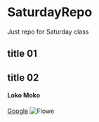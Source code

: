 # SaturdayRepo
Just repo for Saturday class
## title 01
## title 02
#### Loko Moko
[Google](https://www.google.com/)
![Flowe](https://www.healthline.com/nutrition/edible-flowers)
